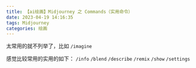 ```yaml
---
title: 【ai绘画】Midjourney 之 Commands（实用命令）
date: 2023-04-19 14:16:35
tags: Midjourney
categories: 绘画
---
```


太常用的就不列举了，比如 `/imagine`

感觉比较常用的实用的如下：
`/info`
`/blend`
`/describe`
`/remix`
`/show`
`/settings`